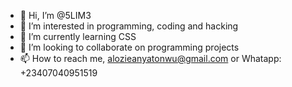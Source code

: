 - 👋 Hi, I’m @5LIM3
- 👀 I’m interested in programming, coding and hacking
- 🌱 I’m currently learning CSS
- 💞️ I’m looking to collaborate on programming projects
- 📫 How to reach me, alozieanyatonwu@gmail.com or Whatapp: +23407040951519

<!---
5LIM3/5LIM3 is a ✨ special ✨ repository because its `README.md` (this file) appears on your GitHub profile.
You can click the Preview link to take a look at your changes.
--->

